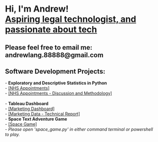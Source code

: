 <h1>Hi, I'm Andrew! <br/><a href="https://github.com/amanlang88888">Aspiring legal technologist, and passionate about tech</a>
</h1>

<h2>Please feel free to email me: andrewlang.88888@gmail.com</h2>

<h2>Software Development Projects:</h2>
- <b>Exploratory and Descriptive Statistics in Python</b></br>
  - <a href="https://github.com/amanlang88888/amanlangprojectarchive/blob/main/NHS%20Appointments.ipynb">[NHS Appointments]</a></br>
  - <a href="https://github.com/amanlang88888/amanlangprojectarchive/blob/main/NHS%20Appointments%20Discussion%20and%20Methodology.pdf">[NHS Appointments - Discussion and Methodology]</a></br>
  <br>
- <b>Tableau Dashboard</b></br>
  - <a href="https://github.com/amanlang88888/amanlangprojectarchive/blob/main/Marketing%20Data%20Dashboard.twbx">[Marketing Dashboard]</a></br>
  - <a href="https://github.com/amanlang88888/amanlangprojectarchive/blob/main/Marketing%20Data%20-%20Technical%20Report.pdf">[Marketing Data - Technical Report]</a></br>
  - <b>Space Text Adventure Game</b></br>
  - <a href="https://github.com/amanlang88888/amanlangprojectarchive/tree/main/space">[Space Game]</a></br>
  - <i>Please open 'space_game.py' in either command terminal or powershell to play.</i>

